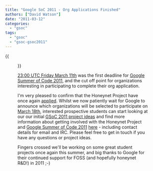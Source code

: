 ```yaml
---
title: "Google SoC 2011 - Org Applications Finished"
authors: ["David Watson"]
date: "2011-03-12"
categories: 
  - "gsoc"
tags: 
  - "gsoc"
  - "gsoc-gsoc2011"
---
```

{{<figure src="images/banner.png" alt="Banner" width="50%">}}

[23:00 UTC Friday March 11th](http://www.google-melange.com/document/show/gsoc_program/google/gsoc2011/timeline) was the first deadline for [Google Summer of Code 2011](http://www.google-melange.com/), and the cut off point for organizations interesting in participating to complete their org application.  

I'm very pleased to confirm that the Honeynet Project have once again [applied](https://www.honeynet.org/gsoc/application). Whilst we now patiently wait for Google to announce which organizations will be selected to participate on [March 18th](http://www.google-melange.com/document/show/gsoc_program/google/gsoc2011/timeline), interested prospective students can start looking at our our initial [GSoC 2011 project ideas](/gsoc/ideas) and find more information about getting involved with the Honeynet Project and [Google Summer of Code 2011](http://www.google-melange.com/) [here](/gsoc) - including contact details for email and IRC. Please feel free to get in touch if you have any questions or project ideas.  

Fingers crossed we'll be working on some great student projects once again this summer, and big thanks to Google for their continued support for FOSS (and hopefully honeynet R&D!) in 2011 ;-)
